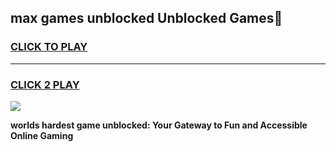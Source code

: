 
## max games unblocked Unblocked Games👋
<h3>
<a href="https://premium.freeplayer.one?title=max_games_unblocked&ref=16F">CLICK TO PLAY</a></h3>
<hr>

<h3>
<a href="https://premium.freeplayer.one?title=max_games_unblocked&ref=16F">CLICK 2 PLAY</a>
  
</h3>

<a href="https://premium.freeplayer.one?title=max_games_unblocked&ref=16F/"><img src="https://clearcache.store/games.png"></a>


**worlds hardest game unblocked: Your Gateway to Fun and Accessible Online Gaming**
